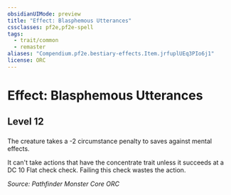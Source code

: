 ```yaml
---
obsidianUIMode: preview
title: "Effect: Blasphemous Utterances"
cssclasses: pf2e,pf2e-spell
tags:
  - trait/common
  - remaster
aliases: "Compendium.pf2e.bestiary-effects.Item.jrfuplUEq3PIo6j1"
license: ORC
---
```

# Effect: Blasphemous Utterances
## Level 12
### 






The creature takes a -2 circumstance penalty to saves against mental effects.

It can't take actions that have the concentrate trait unless it succeeds at a DC 10 Flat check check. Failing this check wastes the action.

*Source: Pathfinder Monster Core*
*ORC*